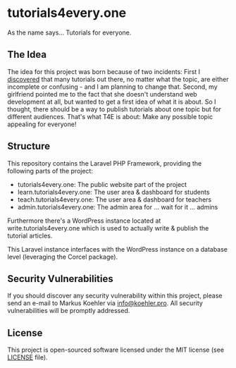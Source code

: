 # tutorials4every.one
As the name says... Tutorials for everyone.

## The Idea
The idea for this project was born because of two incidents: First I [discovered][1] that many tutorials out there, no matter what the topic, are either incomplete or confusing - and I am planning to change that.
Second, my girlfriend pointed me to the fact that she doesn't understand web development at all, but wanted to get a first idea of what it is about. So I thought, there should be a way to publish tutorials about one topic but for different audiences.
That's what T4E is about: Make any possible topic appealing for everyone!

## Structure
This repository contains the Laravel PHP Framework, providing the following parts of the project:

- tutorials4every.one: The public website part of the project
- learn.tutorials4every.one: The user area & dashboard for students
- teach.tutorials4every.one: The user area & dashboard for teachers
- admin.tutorials4every.one: The admin area for ... wait for it ... admins

Furthermore there's a WordPress instance located at write.tutorials4every.one which is used to actually write & publish the tutorial articles.

This Laravel instance interfaces with the WordPress instance on a database level (leveraging the Corcel package).

## Security Vulnerabilities
If you should discover any security vulnerability within this project, please send an e-mail to Markus Koehler via info@koehler.pro. All security vulnerabilities will be promptly addressed.

## License
This project is open-sourced software licensed under the MIT license (see [LICENSE][1] file).

[1]: https://www.facebook.com/markuskoehler93/posts/10214692376925183
[2]: LICENSE